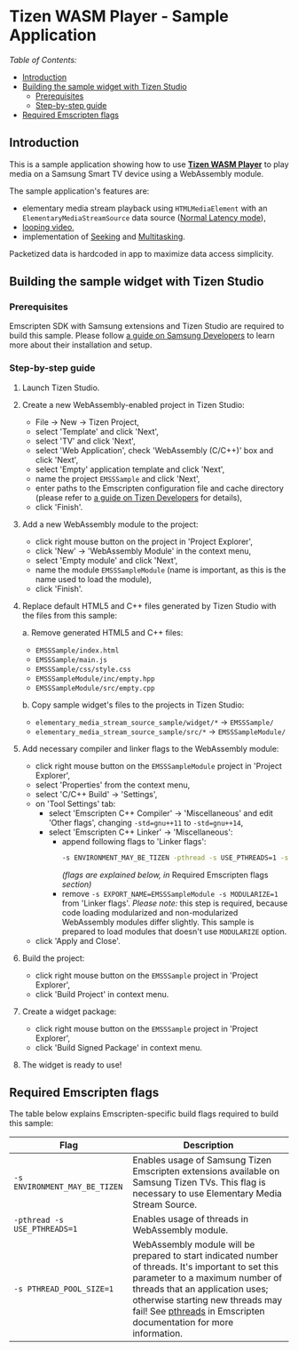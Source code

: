# Tizen WASM Player - Sample Application

*Table of Contents:*
* [Introduction](#introduction)
* [Building the sample widget with Tizen Studio](#building-the-sample-widget-with-tizen-studio)
  * [Prerequisites](#prerequisites)
  * [Step-by-step guide](#step-by-step-guide)
* [Required Emscripten flags](#required-emscripten-flags)

## Introduction

This is a sample application showing how to use **[Tizen WASM Player](https://developer.samsung.com/smarttv/develop/extension-libraries/webassembly/tizen-wasm-player/overview.html)**
to play media on a Samsung Smart TV device using a WebAssembly module.

The sample application's features are:
* elementary media stream playback using `HTMLMediaElement` with an
  `ElementaryMediaStreamSource` data source ([Normal Latency mode](https://developer.samsung.com/smarttv/develop/extension-libraries/webassembly/tizen-wasm-player/overview.html#normal-latency)),
* [looping video](https://developer.samsung.com/smarttv/develop/extension-libraries/webassembly/tizen-wasm-player/wasm-player-usage-guide.html#loop),
* implementation of [Seeking](https://developer.samsung.com/smarttv/develop/extension-libraries/webassembly/tizen-wasm-player/wasm-player-usage-guide.html#seek) and [Multitasking](https://developer.samsung.com/SmartTV/develop/guides/fundamentals/multitasking.html).

Packetized data is hardcoded in app to maximize data access simplicity.

## Building the sample widget with Tizen Studio

### Prerequisites

Emscripten SDK with Samsung extensions and Tizen Studio are required to build
this sample. Please follow [a guide on Samsung Developers](https://developer.samsung.com/smarttv/develop/extension-libraries/webassembly/getting-started/downloading-and-installing.html)
to learn more about their installation and setup.

### Step-by-step guide

1. Launch Tizen Studio.

2. Create a new WebAssembly-enabled project in Tizen Studio:
   * File -> New -> Tizen Project,
   * select 'Template' and click 'Next',
   * select 'TV' and click 'Next',
   * select 'Web Application', check 'WebAssembly (C/C++)' box and click 'Next',
   * select 'Empty' application template and click 'Next',
   * name the project `EMSSSample` and click 'Next',
   * enter paths to the Emscripten configuration file and cache directory
     (please refer to [a guide on Tizen Developers](https://developer.samsung.com/smarttv/develop/extension-libraries/webassembly/getting-started/creating-hello-webassembly-tv-application.html)
     for details),
   * click 'Finish'.

3. Add a new WebAssembly module to the project:
   * click right mouse button on the project in 'Project Explorer',
   * click 'New' -> 'WebAssembly Module' in the context menu,
   * select 'Empty module' and click 'Next',
   * name the module `EMSSSampleModule` (name is important, as this is the name
     used to load the module),
   * click 'Finish'.

4. Replace default HTML5 and C++ files generated by Tizen Studio with the files
   from this sample:

   a. Remove generated HTML5 and C++ files:
      * `EMSSSample/index.html`
      * `EMSSSample/main.js`
      * `EMSSSample/css/style.css`
      * `EMSSSampleModule/inc/empty.hpp`
      * `EMSSSampleModule/src/empty.cpp`

   b. Copy sample widget's files to the projects in Tizen Studio:
      * `elementary_media_stream_source_sample/widget/*` -> `EMSSSample/`
      * `elementary_media_stream_source_sample/src/*` -> `EMSSSampleModule/`

5. Add necessary compiler and linker flags to the WebAssembly module:
   * click right mouse button on the `EMSSSampleModule` project in 'Project
     Explorer',
   * select 'Properties' from the context menu,
   * select 'C/C++ Build' -> 'Settings',
   * on 'Tool Settings' tab:
      * select 'Emscripten C++ Compiler' -> 'Miscellaneous' and edit 'Other
        flags', changing `-std=gnu++11` to `-std=gnu++14`,
      * select 'Emscripten C++ Linker' -> 'Miscellaneous':
         * append following flags to 'Linker flags':
            ```bash
            -s ENVIRONMENT_MAY_BE_TIZEN -pthread -s USE_PTHREADS=1 -s PTHREAD_POOL_SIZE=1
            ```
            *(flags are explained below, in* Required Emscripten flags *section)*
         * remove `-s EXPORT_NAME=EMSSSampleModule -s MODULARIZE=1 ` from
            'Linker flags'.
            *Please note:* this step is required, because code loading
            modularized and non-modularized WebAssembly modules differ slightly.
            This sample is prepared to load modules that doesn't use
            `MODULARIZE` option.
   * click 'Apply and Close'.

6. Build the project:
   * click right mouse button on the `EMSSSample` project in 'Project Explorer',
   * click 'Build Project' in context menu.

7. Create a widget package:
   * click right mouse button on the `EMSSSample` project in 'Project Explorer',
   * click 'Build Signed Package' in context menu.

8. The widget is ready to use!

## Required Emscripten flags

The table below explains Emscripten-specific build flags required to build this
sample:

| Flag | Description |
|------|-------------|
| `-s ENVIRONMENT_MAY_BE_TIZEN` | Enables usage of Samsung Tizen Emscripten extensions available on Samsung Tizen TVs. This flag is necessary to use Elementary Media Stream Source. |
| `-pthread -s USE_PTHREADS=1` | Enables usage of threads in WebAssembly module.  |
| `-s PTHREAD_POOL_SIZE=1` | WebAssembly module will be prepared to start indicated number of threads. It's important to set this parameter to a maximum number of threads that an application uses; otherwise starting new threads may fail! See [pthreads](https://emscripten.org/docs/porting/pthreads.html) in Emscripten documentation for more information. |
